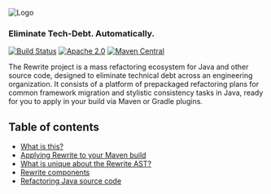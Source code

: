 ![Logo](https://github.com/openrewrite/rewrite/raw/master/doc/logo-oss.png)
### Eliminate Tech-Debt. Automatically.

[![Build Status](https://circleci.com/gh/openrewrite/rewrite.svg?style=shield)](https://circleci.com/gh/openrewrite/rewrite)
[![Apache 2.0](https://img.shields.io/github/license/openrewrite/rewrite.svg)](https://www.apache.org/licenses/LICENSE-2.0)
[![Maven Central](https://img.shields.io/maven-central/v/org.openrewrite/rewrite-java.svg)](https://mvnrepository.com/artifact/org.openrewrite/rewrite-java)

The Rewrite project is a mass refactoring ecosystem for Java and other source code, designed to eliminate technical debt across an engineering organization. It consists of a platform of prepackaged refactoring plans for common framework migration and stylistic consistency tasks in Java, ready for you to apply in your build via Maven or Gradle plugins.

## Table of contents

* [What is this?](https://github.com/openrewrite/rewrite/wiki)
* [Applying Rewrite to your Maven build](https://github.com/openrewrite/rewrite-maven-plugin)
* [What is unique about the Rewrite AST?](https://github.com/openrewrite/rewrite/wiki/What-is-unique-about-the-Rewrite-AST%3F)
* [Rewrite components](https://github.com/openrewrite/rewrite/wiki/Rewrite-components)
* [Refactoring Java source code](https://github.com/openrewrite/rewrite/wiki/Refactoring-Java-source-code)
